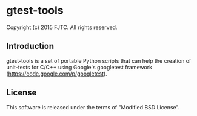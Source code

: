 # gtest-tools
Copyright (c) 2015 FJTC. All rights reserved.

## Introduction

gtest-tools is a set of portable Python scripts that can help the creation of 
unit-tests for C/C++ using Google's googletest framework (https://code.google.com/p/googletest).

## License

This software is released under the terms of "Modified BSD License".

